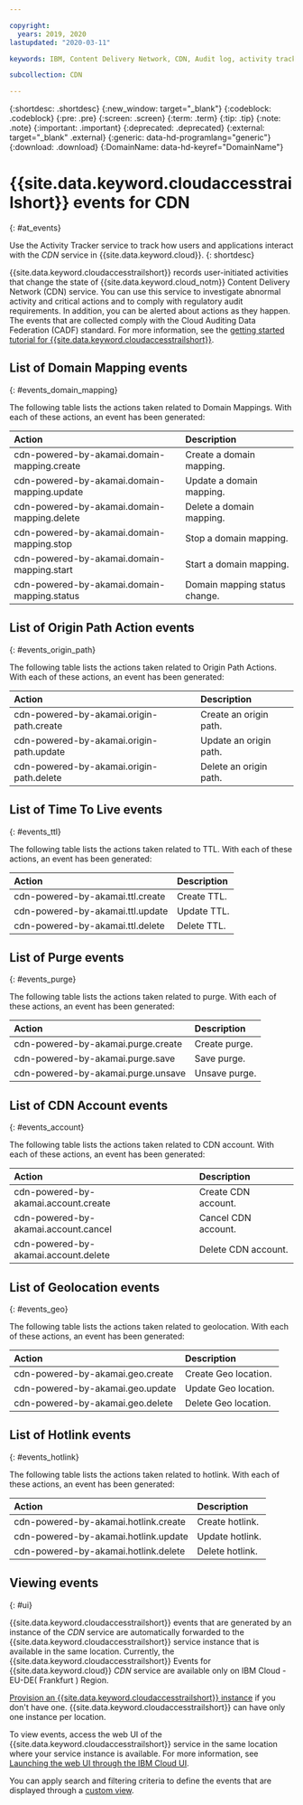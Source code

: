```yaml
---

copyright:
  years: 2019, 2020
lastupdated: "2020-03-11"

keywords: IBM, Content Delivery Network, CDN, Audit log, activity tracker, LogDNA, event

subcollection: CDN

---
```


{:shortdesc: .shortdesc}
{:new_window: target="_blank"}
{:codeblock: .codeblock}
{:pre: .pre}
{:screen: .screen}
{:term: .term}
{:tip: .tip}
{:note: .note}
{:important: .important}
{:deprecated: .deprecated}
{:external: target="_blank" .external}
{:generic: data-hd-programlang="generic"}
{:download: .download}
{:DomainName: data-hd-keyref="DomainName"}

# {{site.data.keyword.cloudaccesstrailshort}} events for CDN
{: #at_events}

Use the Activity Tracker service to track how users and applications interact with the _CDN_ service in {{site.data.keyword.cloud}}.
{: shortdesc}

{{site.data.keyword.cloudaccesstrailshort}} records user-initiated activities that change the state of {{site.data.keyword.cloud_notm}} Content Delivery Network (CDN) service. You can use this service to investigate abnormal activity and critical actions and to comply with regulatory audit requirements. In addition, you can be alerted about actions as they happen. The events that are collected comply with the Cloud Auditing Data Federation (CADF) standard. For more information, see the [getting started tutorial for {{site.data.keyword.cloudaccesstrailshort}}](/docs/services/Activity-Tracker-with-LogDNA?topic=logdnaat-getting-started#getting-started).


## List of Domain Mapping events
{: #events_domain_mapping}

The following table lists the actions taken related to Domain Mappings. With each of these actions, an event has been generated:

| Action                                              | Description                                            | 
|:-----------------------------------------------|:----------------------------------------------------|
| cdn-powered-by-akamai.domain-mapping.create | Create a domain mapping.     | 
| cdn-powered-by-akamai.domain-mapping.update | Update a domain mapping.     | 
| cdn-powered-by-akamai.domain-mapping.delete | Delete a domain mapping.     | 
| cdn-powered-by-akamai.domain-mapping.stop | Stop a domain mapping.     | 
| cdn-powered-by-akamai.domain-mapping.start | Start a domain mapping.     | 
| cdn-powered-by-akamai.domain-mapping.status | Domain mapping status change.     | 

## List of Origin Path Action events
{: #events_origin_path}

The following table lists the actions taken related to Origin Path Actions. With each of these actions, an event has been generated:

| Action                                              | Description                                            | 
|:-----------------------------------------------|:----------------------------------------------------|
| cdn-powered-by-akamai.origin-path.create | Create an origin path.     | 
| cdn-powered-by-akamai.origin-path.update | Update an origin path.     | 
| cdn-powered-by-akamai.origin-path.delete | Delete an origin path.     | 

## List of Time To Live events
{: #events_ttl}

The following table lists the actions taken related to TTL. With each of these actions, an event has been generated:

| Action                                              | Description                                            | 
|:-----------------------------------------------|:----------------------------------------------------|
| cdn-powered-by-akamai.ttl.create | Create TTL.     | 
| cdn-powered-by-akamai.ttl.update | Update TTL.     | 
| cdn-powered-by-akamai.ttl.delete | Delete TTL.     | 

## List of Purge events
{: #events_purge}

The following table lists the actions taken related to purge. With each of these actions, an event has been generated:

| Action                                              | Description                                            | 
|:-----------------------------------------------|:----------------------------------------------------|
| cdn-powered-by-akamai.purge.create | Create purge.     | 
| cdn-powered-by-akamai.purge.save | Save purge.     | 
| cdn-powered-by-akamai.purge.unsave | Unsave purge.     | 

## List of CDN Account events
{: #events_account}

The following table lists the actions taken related to CDN account. With each of these actions, an event has been generated:

| Action                                              | Description                                            | 
|:-----------------------------------------------|:----------------------------------------------------|
| cdn-powered-by-akamai.account.create | Create CDN account.     | 
| cdn-powered-by-akamai.account.cancel | Cancel CDN account.     | 
| cdn-powered-by-akamai.account.delete | Delete CDN account.     | 

## List of Geolocation events
{: #events_geo}

The following table lists the actions taken related to geolocation. With each of these actions, an event has been generated:

| Action                                              | Description                                            | 
|:-----------------------------------------------|:----------------------------------------------------|
| cdn-powered-by-akamai.geo.create | Create Geo location.     | 
| cdn-powered-by-akamai.geo.update | Update Geo location.     | 
| cdn-powered-by-akamai.geo.delete | Delete Geo location.     | 

## List of Hotlink events
{: #events_hotlink}

The following table lists the actions taken related to hotlink. With each of these actions, an event has been generated:

| Action                                              | Description                                            | 
|:-----------------------------------------------|:----------------------------------------------------|
| cdn-powered-by-akamai.hotlink.create | Create hotlink.     | 
| cdn-powered-by-akamai.hotlink.update | Update hotlink.     | 
| cdn-powered-by-akamai.hotlink.delete | Delete hotlink.     | 


## Viewing events
{: #ui}

{{site.data.keyword.cloudaccesstrailshort}} events that are generated by an instance of the _CDN_ service are automatically forwarded to the {{site.data.keyword.cloudaccesstrailshort}} service instance that is available in the same location. Currently, the {{site.data.keyword.cloudaccesstrailshort}} Events for {{site.data.keyword.cloud}} _CDN_ service are available only on IBM Cloud - EU-DE( Frankfurt ) Region.

[Provision an {{site.data.keyword.cloudaccesstrailshort}} instance](/docs/services/Activity-Tracker-with-LogDNA?topic=logdnaat-provision) if you don't have one. {{site.data.keyword.cloudaccesstrailshort}} can have only one instance per location.

To view events, access the web UI of the {{site.data.keyword.cloudaccesstrailshort}} service in the same location where your service instance is available. For more information, see [Launching the web UI through the IBM Cloud UI](/docs/services/Activity-Tracker-with-LogDNA?topic=logdnaat-launch#launch_step2).

You can apply search and filtering criteria to define the events that are displayed through a [custom view](/docs/services/Activity-Tracker-with-LogDNA?topic=logdnaat-views).
